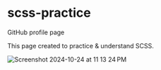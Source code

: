 # scss-practice

GitHub profile page 

This page created to practice & understand SCSS.


![Screenshot 2024-10-24 at 11 13 24 PM](https://github.com/user-attachments/assets/bdf2678e-490f-4d7c-a130-17c91dc94be5)
